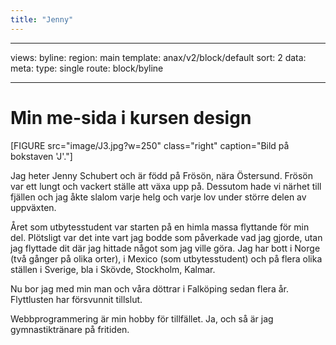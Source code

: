 ```yaml
---
title: "Jenny"
---
```

---
views:
    byline:
        region: main
        template: anax/v2/block/default
        sort: 2
        data:
            meta: 
                type: single
                route: block/byline

---


Min me-sida i kursen design
===========================

[FIGURE src="image/J3.jpg?w=250" class="right" caption="Bild på bokstaven 'J'."]

Jag heter Jenny Schubert och är född på Frösön, nära Östersund. Frösön var ett lungt och vackert ställe att växa upp på. Dessutom hade vi närhet till fjällen och jag åkte slalom varje helg och varje lov under större delen av uppväxten. 

Året som utbytesstudent var starten på en himla massa flyttande för min del. Plötsligt var det inte vart jag bodde som påverkade vad jag gjorde, utan jag flyttade dit där jag hittade något som jag ville göra. Jag har bott i Norge (två gånger på olika orter), i Mexico (som utbytesstudent) och på flera olika ställen i Sverige, bla i Skövde, Stockholm, Kalmar. 

Nu bor jag med min man och våra döttrar i Falköping sedan flera år. Flyttlusten har försvunnit tillslut.

Webbprogrammering är min hobby för tillfället. Ja, och så är jag  gymnastiktränare på fritiden.



